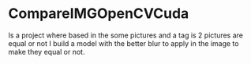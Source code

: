 # CompareIMGOpenCVCuda

Is a project where based in the some pictures and a tag is 2 pictures are equal or not I build a model with the better blur to apply in the image to make they equal or not.
